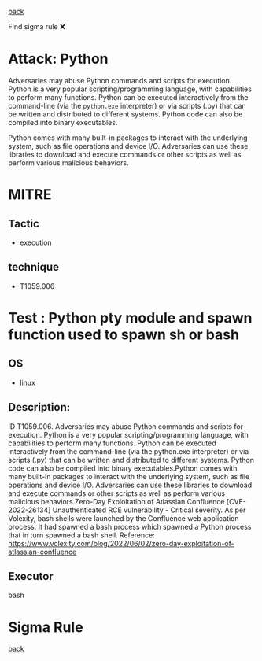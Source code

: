 
[back](../index.md)

Find sigma rule :x: 

# Attack: Python 

Adversaries may abuse Python commands and scripts for execution. Python is a very popular scripting/programming language, with capabilities to perform many functions. Python can be executed interactively from the command-line (via the <code>python.exe</code> interpreter) or via scripts (.py) that can be written and distributed to different systems. Python code can also be compiled into binary executables.

Python comes with many built-in packages to interact with the underlying system, such as file operations and device I/O. Adversaries can use these libraries to download and execute commands or other scripts as well as perform various malicious behaviors.

# MITRE
## Tactic
  - execution


## technique
  - T1059.006


# Test : Python pty module and spawn function used to spawn sh or bash
## OS
  - linux


## Description:
ID T1059.006. Adversaries may abuse Python commands and scripts for execution. Python is a very popular scripting/programming language, with capabilities to perform many functions. Python can be executed interactively from the command-line (via the python.exe interpreter) or via scripts (.py) that can be written and distributed to different systems. Python code can also be compiled into binary executables.Python comes with many built-in packages to interact with the underlying system, such as file operations and device I/O. Adversaries can use these libraries to download and execute commands or other scripts as well as perform various malicious behaviors.Zero-Day Exploitation of Atlassian Confluence [CVE-2022-26134] Unauthenticated RCE vulnerability - Critical severity. As per Volexity, bash shells were launched by the Confluence web application process. It had spawned a bash process which spawned a Python process that in turn spawned a bash shell. Reference: https://www.volexity.com/blog/2022/06/02/zero-day-exploitation-of-atlassian-confluence


## Executor
bash

# Sigma Rule


[back](../index.md)
